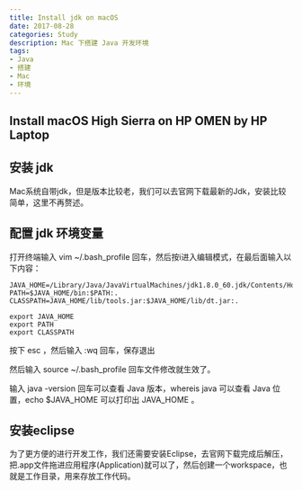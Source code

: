 ```yaml
---
title: Install jdk on macOS
date: 2017-08-28
categories: Study
description: Mac 下搭建 Java 开发环境
tags:
- Java
- 搭建
- Mac
- 环境
---
```


## Install macOS High Sierra on HP OMEN by HP Laptop
<!--more-->

## 安装 jdk 
Mac系统自带jdk，但是版本比较老，我们可以去官网下载最新的Jdk，安装比较简单，这里不再赘述。

## 配置 jdk 环境变量
打开终端输入 vim ~/.bash_profile 回车，然后按i进入编辑模式，在最后面输入以下内容： 
    
```
JAVA_HOME=/Library/Java/JavaVirtualMachines/jdk1.8.0_60.jdk/Contents/Home
PATH=$JAVA_HOME/bin:$PATH:.
CLASSPATH=JAVA_HOME/lib/tools.jar:$JAVA_HOME/lib/dt.jar:.

export JAVA_HOME
export PATH
export CLASSPATH
```

按下 esc ，然后输入 :wq 回车，保存退出
    
然后输入 source ~/.bash_profile 回车文件修改就生效了。

输入 java -version 回车可以查看 Java 版本，whereis java 可以查看 Java 位置，echo $JAVA_HOME 可以打印出 JAVA_HOME 。

 
## 安装eclipse
为了更方便的进行开发工作，我们还需要安装Eclipse，去官网下载完成后解压，把.app文件拖进应用程序(Application)就可以了，然后创建一个workspace，也就是工作目录，用来存放工作代码。

